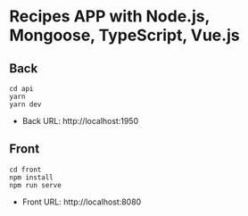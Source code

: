 # Recipes APP with Node.js, Mongoose, TypeScript, Vue.js

## Back
```
cd api
yarn
yarn dev
```

* Back URL: http://localhost:1950

## Front
```
cd front
npm install
npm run serve
```

* Front URL: http://localhost:8080